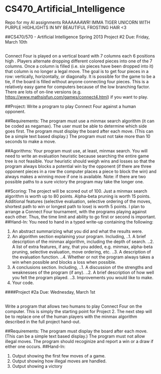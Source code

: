 # CS470_Artificial_Intelligence
Repo for my AI assignments
RAAAAAAWR! IMMA TIGER UNICORN WITH PURPLE HIGHLIGHTS IN MY BEAUTIFUL FROSTING HAIR <3



##CS470/570 - Artificial Intelligence 
Spring 2013
Project #2
Due: Friday, March 10th 

##
Connect Four is played on a vertical board with 7 columns each 6 positions high  . Players alternate dropping different colored pieces into one of the 7 columns. Once a column is filled (i.e. six pieces have been dropped into it) that column is no longer a legal move. The goal is to get four pieces in a row: vertically, horizontally, or diagonally. It is possible for the game to be a tie, if the board is filled without anyone connecting four pieces. This is a relatively easy game for computers because of the low branching factor. There are lots of on-line versions (e.g. https://www.mathsisfun.com/games/connect4.html) if you want to play.

##Project: 
Write a program to play Connect Four against a human opponent.

##Requirements: 
The program must use a minmax search algorithm (it can be coded as negamax). The user must be able to determine which side goes first. The program must display the board after each move. (This can be a simple text based display.) The program must not take more than 10 seconds to make a move.

##Agorithms: 
Your program must use, at least, minmax search. You will need to write an evaluation heuristic because searching the entire game tree is not feasible. Your heuristic should weigh wins and losses so that the program always blocks a potential win by the opponent (if there are three opponent pieces in a row the computer places a piece to block the win) and always makes a winning move if one is available. Note: if there are two possible paths to a sure victory the program may take the longer one.

##Scoring: 
The project will be scored out of 100. Just a minmax search algorithm is worth up to 80 points. Alpha-beta pruning is worth 15 points. Additional features (selective evaluation, selective ordering of the moves, shortest path to win or longest path to lose) is worth 5 points. 
I plan to arrange a Connect Four tournament, with the programs playing against each other. Thus, the time limit and ability to go first or second is important. 
##Hand-In:
You need to hand in a typed write-up containing the following: 
1.	An abstract summarizing what you did and what the results were. 
2.	An algorithm section explaining your program. Including, 
..1.	A brief description of the minmax algorithm, including the depth of search.
..2.	A list of extra features, if any, that you added, e.g. minmax, alpha-beta pruning, selective evaluation, move ordering, etc.
..3.	A description of the evaluation function.
..4.	Whether or not the program always takes a win when possible and blocks a loss when possible.
3.	A conclusions section. Including,
..1.	A discussion of the strengths and weaknesses of the program (if any).
..2.	A brief description of how well you felt the program played.
..3.	Improvements you would like to make.
4.	Your code.




####Project #2a
Due: Wednesday, March 1st

##
Write a program that allows two humans to play Connect Four on the computer. This is simply the starting point for Project 2. The next step will be to replace one of the human players with the minmax algorithm described in the full project hand-out.

##Requirements: 
The program must display the board after each move. (This can be a simple text based display.) The program must not allow illegal moves. The program should recoginize and report a win or a draw if either one occurs.
##Hand-In: 
1.	Output showing the first few moves of a game. 
2.	Output showing how illegal moves are handled. 
3.	Output showing a victory
 

